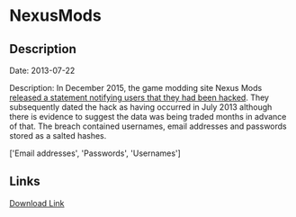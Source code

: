 # NexusMods

## Description

Date: 2013-07-22

Description:
In December 2015, the game modding site Nexus Mods <a href="http://www.nexusmods.com/games/news/12670/" target="_blank" rel="noopener">released a statement notifying users that they had been hacked</a>. They subsequently dated the hack as having occurred in July 2013 although there is evidence to suggest the data was being traded months in advance of that. The breach contained usernames, email addresses and passwords stored as a salted hashes.


['Email addresses', 'Passwords', 'Usernames']

## Links

[Download Link](https://link-to.net/1229997/135.1542106832957/dynamic/?r=aHR0cHM6Ly93d3cubWVkaWFmaXJlLmNvbS92aWV3L1lZUUpEVmQzaWVTMjREYi9uZXh1c21vZHMuY29tL2ZpbGU=)